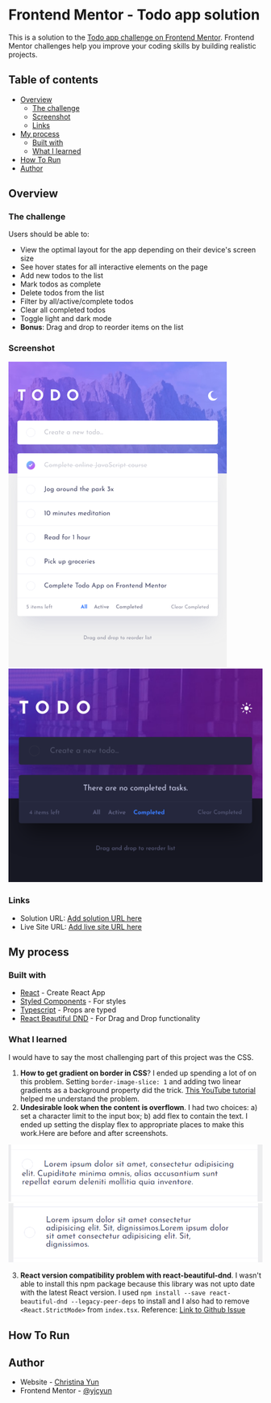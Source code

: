 # Frontend Mentor - Todo app solution

This is a solution to the [Todo app challenge on Frontend Mentor](https://www.frontendmentor.io/challenges/todo-app-Su1_KokOW). Frontend Mentor challenges help you improve your coding skills by building realistic projects.

## Table of contents

- [Overview](#overview)
  - [The challenge](#the-challenge)
  - [Screenshot](#screenshot)
  - [Links](#links)
- [My process](#my-process)
  - [Built with](#built-with)
  - [What I learned](#what-i-learned)
- [How To Run](#how-to-run)
- [Author](#author)

## Overview

### The challenge

Users should be able to:

- View the optimal layout for the app depending on their device's screen size
- See hover states for all interactive elements on the page
- Add new todos to the list
- Mark todos as complete
- Delete todos from the list
- Filter by all/active/complete todos
- Clear all completed todos
- Toggle light and dark mode
- **Bonus**: Drag and drop to reorder items on the list

### Screenshot

![Light mode](./src/assets/design/light-mode.png)
![Dark mode](./src/assets/design/dark-mode.png)

### Links

- Solution URL: [Add solution URL here](https://your-solution-url.com)
- Live Site URL: [Add live site URL here](https://your-live-site-url.com)

## My process

### Built with

- [React](https://reactjs.org/) - Create React App
- [Styled Components](https://styled-components.com/) - For styles
- [Typescript](https://create-react-app.dev/docs/adding-typescript/) - Props are typed
- [React Beautiful DND](https://github.com/atlassian/react-beautiful-dnd) - For Drag and Drop functionality

### What I learned

I would have to say the most challenging part of this project was the CSS.

1. **How to get gradient on border in CSS**? I ended up spending a lot of on this problem. Setting `border-image-slice: 1` and adding two linear gradients as a background property did the trick. [This YouTube tutorial](https://www.youtube.com/watch?v=RM3-IMRIEB4&ab_channel=CodyHouse) helped me understand the problem.
2. **Undesirable look when the content is overflown**. I had two choices: a) set a character limit to the input box; b) add flex to contain the text. I ended up setting the display flex to appropriate places to make this work.Here are before and after screenshots.

![Overflow text](./src/assets/design/overflow-text.png)
![Fix Overflow text](./src/assets/design/fix-overflow-text.png)

3. **React version compatibility problem with react-beautiful-dnd**. I wasn't able to install this npm package because this library was not upto date with the latest React version. I used `npm install --save react-beautiful-dnd --legacy-peer-deps` to install and I also had to remove `<React.StrictMode>` from `index.tsx`. Reference: [Link to Github Issue](https://github.com/atlassian/react-beautiful-dnd/issues/2408)

## How To Run

## Author

- Website - [Christina Yun](https://christinayun.dev)
- Frontend Mentor - [@yjcyun](https://www.frontendmentor.io/profile/yjcyun)
